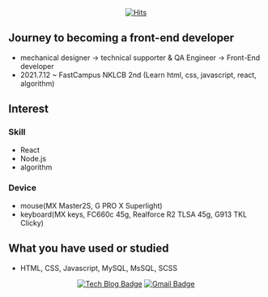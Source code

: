 <div align=center>
	
  [![Hits](https://hits.seeyoufarm.com/api/count/incr/badge.svg?url=https%3A%2F%2Fgithub.com%2Fjoker77z&count_bg=%2379C83D&title_bg=%23555555&icon=&icon_color=%23E7E7E7&title=hits&edge_flat=false)](https://hits.seeyoufarm.com)
	
</div>

## Journey to becoming a front-end developer
- mechanical designer -> technical supporter & QA Engineer -> Front-End developer
- 2021.7.12 ~ FastCampus NKLCB 2nd (Learn html, css, javascript, react, algorithm)

## Interest
### Skill 
- React
- Node.js
- algorithm

### Device
- mouse(MX Master2S, G PRO X Superlight)
- keyboard(MX keys, FC660c 45g, Realforce R2 TLSA 45g, G913 TKL Clicky)

## What you have used or studied
- HTML, CSS, Javascript, MySQL, MsSQL, SCSS


<div align=center>

  [![Tech Blog Badge](http://img.shields.io/badge/-Tech%20blog-black?style=flat-square&logo=github&link=https://joker77z.github.io/)](https://joker77z.github.io/)
[![Gmail Badge](https://img.shields.io/badge/Gmail-d14836?style=flat-square&logo=Gmail&logoColor=white&link=mailto:know12392@gmail.com)](mailto:know12392@gmail.com)
<!-- 	[![Linkedin Badge](https://img.shields.io/badge/-LinkedIn-blue?style=flat-square&logo=Linkedin&logoColor=white&link=https://www.linkedin.com/in/seong-yun-byeon-8183a8113/)](https://www.linkedin.com/in/seong-yun-byeon-8183a8113/) -->
  
  
</div>
